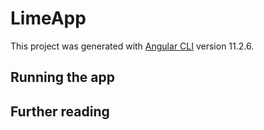 # LimeApp

This project was generated with [Angular CLI](https://github.com/angular/angular-cli) version 11.2.6.

## Running the app

## Further reading
